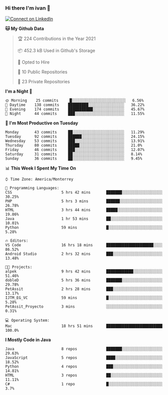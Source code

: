 ### Hi there I'm ivan 👋
[![Connect on LinkedIn](https://img.shields.io/badge/--linkedin?label=LinkedIn&logo=LinkedIn&style=social)](https://www.linkedin.com/in/ivanjtm)
<!--START_SECTION:waka-->
**🐱 My Github Data** 

> 🏆 224 Contributions in the Year 2021
 > 
> 📦 452.3 kB Used in Github's Storage 
 > 
> 💼 Opted to Hire
 > 
> 📜 10 Public Repositories 
 > 
> 🔑 23 Private Repositories  
 > 
**I'm a Night 🦉** 

```text
🌞 Morning    25 commits     █░░░░░░░░░░░░░░░░░░░░░░░░   6.56% 
🌆 Daytime    138 commits    █████████░░░░░░░░░░░░░░░░   36.22% 
🌃 Evening    174 commits    ███████████░░░░░░░░░░░░░░   45.67% 
🌙 Night      44 commits     ███░░░░░░░░░░░░░░░░░░░░░░   11.55%

```
📅 **I'm Most Productive on Tuesday** 

```text
Monday       43 commits     ██░░░░░░░░░░░░░░░░░░░░░░░   11.29% 
Tuesday      92 commits     ██████░░░░░░░░░░░░░░░░░░░   24.15% 
Wednesday    53 commits     ███░░░░░░░░░░░░░░░░░░░░░░   13.91% 
Thursday     80 commits     █████░░░░░░░░░░░░░░░░░░░░   21.0% 
Friday       46 commits     ███░░░░░░░░░░░░░░░░░░░░░░   12.07% 
Saturday     31 commits     ██░░░░░░░░░░░░░░░░░░░░░░░   8.14% 
Sunday       36 commits     ██░░░░░░░░░░░░░░░░░░░░░░░   9.45%

```


📊 **This Week I Spent My Time On** 

```text
⌚︎ Time Zone: America/Monterrey

💬 Programming Languages: 
CSS                      5 hrs 42 mins       ███████░░░░░░░░░░░░░░░░░░   30.25% 
PHP                      5 hrs 3 mins        ██████░░░░░░░░░░░░░░░░░░░   26.78% 
HTML                     3 hrs 44 mins       █████░░░░░░░░░░░░░░░░░░░░   19.86% 
Java                     1 hr 53 mins        ██░░░░░░░░░░░░░░░░░░░░░░░   10.01% 
Python                   59 mins             █░░░░░░░░░░░░░░░░░░░░░░░░   5.28%

🔥 Editors: 
VS Code                  16 hrs 18 mins      █████████████████████░░░░   86.52% 
Android Studio           2 hrs 32 mins       ███░░░░░░░░░░░░░░░░░░░░░░   13.48%

🐱‍💻 Projects: 
alpek                    9 hrs 42 mins       ████████████░░░░░░░░░░░░░   51.46% 
dobleD                   5 hrs 36 mins       ███████░░░░░░░░░░░░░░░░░░   29.78% 
PetAssit                 2 hrs 28 mins       ███░░░░░░░░░░░░░░░░░░░░░░   13.17% 
IJTM_EG_VC               59 mins             █░░░░░░░░░░░░░░░░░░░░░░░░   5.28% 
PetAssit_Proyecto        3 mins              ░░░░░░░░░░░░░░░░░░░░░░░░░   0.31%

💻 Operating System: 
Mac                      18 hrs 51 mins      █████████████████████████   100.0%

```

**I Mostly Code in Java** 

```text
Java                     8 repos             ███████░░░░░░░░░░░░░░░░░░   29.63% 
JavaScript               5 repos             ████░░░░░░░░░░░░░░░░░░░░░   18.52% 
Python                   4 repos             ███░░░░░░░░░░░░░░░░░░░░░░   14.81% 
HTML                     3 repos             ██░░░░░░░░░░░░░░░░░░░░░░░   11.11% 
C#                       1 repo              █░░░░░░░░░░░░░░░░░░░░░░░░   3.7%

```



<!--END_SECTION:waka-->

<!--
<p align="center">
  <img src ="https://github-readme-stats.vercel.app/api?username=ivanjtm&show_icons=true&count_private=true&theme=default&hide_border=true&include_all_commits=true?count_private=true">
  <img src ="https://github-readme-stats.vercel.app/api/top-langs/?username=ivanjtm&layout=compact&hide_border=true&langs_count=50">
  <img src="https://github-readme-stats.vercel.app/api/wakatime?username=ivanjtm&hide_border=true"> 
</p>
-->
